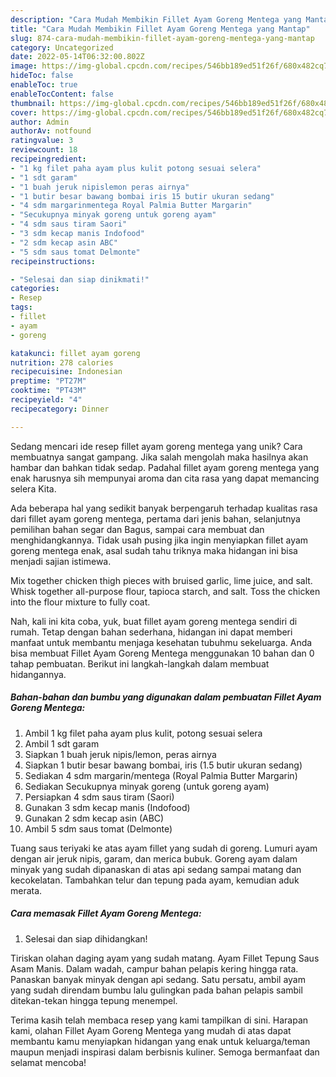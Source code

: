 ```yaml
---
description: "Cara Mudah Membikin Fillet Ayam Goreng Mentega yang Mantap"
title: "Cara Mudah Membikin Fillet Ayam Goreng Mentega yang Mantap"
slug: 874-cara-mudah-membikin-fillet-ayam-goreng-mentega-yang-mantap
category: Uncategorized
date: 2022-05-14T06:32:00.802Z
image: https://img-global.cpcdn.com/recipes/546bb189ed51f26f/680x482cq70/fillet-ayam-goreng-mentega-foto-resep-utama.jpg
hideToc: false
enableToc: true
enableTocContent: false
thumbnail: https://img-global.cpcdn.com/recipes/546bb189ed51f26f/680x482cq70/fillet-ayam-goreng-mentega-foto-resep-utama.jpg
cover: https://img-global.cpcdn.com/recipes/546bb189ed51f26f/680x482cq70/fillet-ayam-goreng-mentega-foto-resep-utama.jpg
author: Admin
authorAv: notfound
ratingvalue: 3
reviewcount: 18
recipeingredient:
- "1 kg filet paha ayam plus kulit potong sesuai selera"
- "1 sdt garam"
- "1 buah jeruk nipislemon peras airnya"
- "1 butir besar bawang bombai iris 15 butir ukuran sedang"
- "4 sdm margarinmentega Royal Palmia Butter Margarin"
- "Secukupnya minyak goreng untuk goreng ayam"
- "4 sdm saus tiram Saori"
- "3 sdm kecap manis Indofood"
- "2 sdm kecap asin ABC"
- "5 sdm saus tomat Delmonte"
recipeinstructions:

- "Selesai dan siap dinikmati!"
categories:
- Resep
tags:
- fillet
- ayam
- goreng

katakunci: fillet ayam goreng 
nutrition: 278 calories
recipecuisine: Indonesian
preptime: "PT27M"
cooktime: "PT43M"
recipeyield: "4"
recipecategory: Dinner

---
```





Sedang mencari ide resep fillet ayam goreng mentega yang unik? Cara membuatnya sangat gampang. Jika salah mengolah maka hasilnya akan hambar dan bahkan tidak sedap. Padahal fillet ayam goreng mentega yang enak harusnya sih mempunyai aroma dan cita rasa yang dapat memancing selera Kita.





Ada beberapa hal yang sedikit banyak berpengaruh terhadap kualitas rasa dari fillet ayam goreng mentega, pertama dari jenis bahan, selanjutnya pemilihan bahan segar dan Bagus, sampai cara membuat dan menghidangkannya. Tidak usah pusing jika ingin menyiapkan fillet ayam goreng mentega enak,      asal sudah tahu triknya maka hidangan ini bisa menjadi sajian istimewa.














Mix together chicken thigh pieces with bruised garlic, lime juice, and salt. Whisk together all-purpose flour, tapioca starch, and salt. Toss the chicken into the flour mixture to fully coat.






Nah, kali ini kita coba, yuk, buat fillet ayam goreng mentega sendiri di rumah. Tetap dengan bahan sederhana, hidangan ini dapat memberi manfaat untuk membantu menjaga kesehatan tubuhmu sekeluarga. Anda bisa membuat Fillet Ayam Goreng Mentega menggunakan 10 bahan dan 0 tahap pembuatan. Berikut ini langkah-langkah dalam membuat hidangannya.

<!--inarticleads1-->

##### Bahan-bahan dan bumbu yang digunakan dalam pembuatan Fillet Ayam Goreng Mentega:

1. Ambil 1 kg filet paha ayam plus kulit, potong sesuai selera
1. Ambil 1 sdt garam
1. Siapkan 1 buah jeruk nipis/lemon, peras airnya
1. Siapkan 1 butir besar bawang bombai, iris (1.5 butir ukuran sedang)
1. Sediakan 4 sdm margarin/mentega (Royal Palmia Butter Margarin)
1. Sediakan Secukupnya minyak goreng (untuk goreng ayam)
1. Persiapkan 4 sdm saus tiram (Saori)
1. Gunakan 3 sdm kecap manis (Indofood)
1. Gunakan 2 sdm kecap asin (ABC)
1. Ambil 5 sdm saus tomat (Delmonte)


Tuang saus teriyaki ke atas ayam fillet yang sudah di goreng. Lumuri ayam dengan air jeruk nipis, garam, dan merica bubuk. Goreng ayam dalam minyak yang sudah dipanaskan di atas api sedang sampai matang dan kecokelatan. Tambahkan telur dan tepung pada ayam, kemudian aduk merata. 

<!--inarticleads2-->

##### Cara memasak Fillet Ayam Goreng Mentega:


1. Selesai dan siap dihidangkan!

Tiriskan olahan daging ayam yang sudah matang. Ayam Fillet Tepung Saus Asam Manis. Dalam wadah, campur bahan pelapis kering hingga rata. Panaskan banyak minyak dengan api sedang. Satu persatu, ambil ayam yang sudah direndam bumbu lalu gulingkan pada bahan pelapis sambil ditekan-tekan hingga tepung menempel. 

Terima kasih telah membaca resep yang kami tampilkan di sini. Harapan kami, olahan Fillet Ayam Goreng Mentega yang mudah di atas dapat membantu kamu menyiapkan hidangan yang enak untuk keluarga/teman maupun menjadi inspirasi dalam berbisnis kuliner. Semoga bermanfaat dan selamat mencoba!
